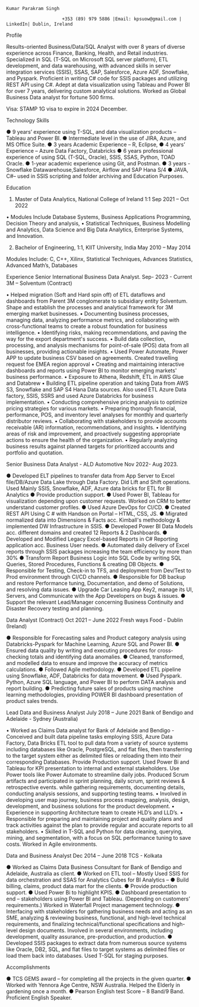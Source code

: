 	Kumar Parakram Singh 

                         +353 (89) 979 5886 |Email: kpsuow@gmail.com | LinkedIn| Dublin, Ireland

Profile


Results-oriented Business/Data/SQL Analyst with over 8 years of diverse experience across Finance, Banking, Health, and Retail industries. Specialized in SQL (T-SQL on Microsoft SQL server platform), ETL development, and data warehousing, with advanced skills in server integration services (SSIS), SSAS, SAP, Salesforce, Azure ADF, Snowflake, and Pyspark. Proficient in writing C# code for SSIS packages and utilizing REST API using C#. Adept at data visualization using Tableau and Power BI for over 7 years, delivering custom analytical solutions. 
Worked as Global Business Data analyst for fortune 500 firms.

Visa: 	STAMP 1G visa to expire in 2024 December.

  Technology Skills

●	9 years’ experience using T-SQL, and data visualization products – Tableau and Power BI.
●	Intermediate level in the use of JIRA, Azure, and MS Office Suite.
●	3 years Academic Experience – R, Eclipse, 
●	4 years’ Experience – Azure Data Factory, Databricks
●	6 years professional experience of using SQL (T-SQL, Oracle), SSIS, SSAS, Python, TOAD Oracle.
●	1-year academic experience using Git, and Postman. 
●	3 years - Snowflake Datawarehouse,Salesforce, Airflow and SAP Hana S/4
●	JAVA, C#– used in SSIS scripting and folder archiving and Education Purposes.

Education
 
1.	Master of Data Analytics, National College of Ireland     1:1                                                                                         Sep 2021 – Oct 2022 
                                                                                                            
•	Modules Include Database Systems, Business Applications Programming, Decision Theory and analysis,
•	Statistical Techniques, Business Modelling and Analytics, Data Science and Big Data Analytics, Enterprise Systems, 
and Innovation. 
  
                                                                                                
2.	Bachelor of Engineering, 1:1, KIIT University, India                                                                                                      May 2010 – May 2014

Modules Include: C, C++, Xilinx, Statistical Techniques, Advances Statistics, Advanced Math’s, Databases


Experience
Senior International Business Data Analyst.                                         		        Sep- 2023 - Current
3M – Solventum (Contract)

•	Helped migration (Soft and Hard spin off) of ETL dataflows and dashboards from Parent 3M conglomerate to subsidiary entity Solventum. Shape and establish the processes and analytical framework for 3M emerging market businesses. 
•	Documenting business processes, managing data, analyzing performance metrics, and collaborating with cross-functional teams to create a robust foundation for business intelligence. 
•	Identifying risks, making recommendations, and paving the way for the export department's success. 
•	Build data collection, processing, and analysis mechanisms for point-of-sale (POS) data from all businesses, providing actionable insights.
•	Used Power Automate, Power APP to update business CSV based on agreements. Created travelling request foe EMEA region approval
•	Creating and maintaining interactive dashboards and reports using Power BI to monitor emerging markets' business performance. 
•	Exposure to Athena, Redshift, ETL in AWS Glue and Databrew
•	Building ETL pipeline operation and taking Data from AWS S3, Snowflake and SAP S4 Hana Data sources.
Also used ETL Azure Data factory, SSIS, SSRS and used Azure Databricks for business implementation.
•	Conducting comprehensive pricing analysis to optimize pricing strategies for various markets. 
•	Preparing thorough financial, performance, POS, and inventory level analyses for monthly and quarterly distributor reviews. 
•	Collaborating with stakeholders to provide accounts receivable (AR) information, recommendations, and insights. 
•	Identifying areas of risk and improvement, and proactively suggesting appropriate actions to ensure the health of the organization. 
•	Regularly analyzing business results against planned targets for prioritized
accounts and portfolio and quotation.


Senior Business Data Analyst - ALD Automotive                                                                            	         Nov 2022- Aug 2023.

●	Developed ELT pipelines to transfer data from App Server to Excel file/DB/Azure Data Lake through Data Factory. Did Lift and Shift operations. Used Mainly SSIS, Snowflake, ADF, Azure data bricks for ETL  for BI Analytics 
●	Provide production support.
●	Used Power BI, Tableau for visualization depending upon customer requests. Worked on CRM to better understand customer profiles. 
●	Used Azure DevOps for CI/CD.
●	Created REST API Using C # with Handson on Portal – HTML, CSS, JS.
●	Migrated normalized data into Dimensions & Facts acc. Kimball's methodology & implemented DW Infrastructure in SSIS.
●	Developed Power BI Data Models acc. different domains and created 12 Reports & 2 Dashboards.
●	Developed and Modified Legacy Excel-based Reports in C# Reporting application acc. Business User needs.
●	Automated daily delivery of Excel reports through SSIS packages increasing the team efficiency by more than 30%
●	Transform Report Business Logic into SQL Code by writing SQL Queries, Stored Procedures, Functions & creating DB Objects.
●	Responsible for Testing, Check-in to TFS, and deployment from Dev/Test to Prod environment through CI/CD channels.
●	Responsible for DB backup and restore Performance tuning, Documentation, and demo of Solutions, and resolving data issues.
●	 Upgrade Car Leasing App Key2, manage its UI, Servers, and Communicate with the App Developers on bugs & issues.
●	Support the relevant Lead/Manager concerning Business Continuity and Disaster Recovery
testing and planning.


Data Analyst (Contract)                                                                                                               	       Oct 2021 – June 2022
 Fresh ways Food - Dublin (Ireland)  	

●	Responsible for Forecasting sales and Product category analysis using Databricks-Pyspark for Machine Learning,
 Azure SQL and Power BI.
●	Ensured data quality by writing and executing procedures for cross-checking totals and identifying data anomalies. 
●	Cleaned, transformed, and modelled data to ensure and improve the accuracy of metrics calculations.
●	Followed Agile methodology.
●	Developed ETL pipeline using Snowflake, ADF, Databricks for data movement.
●	Used Pyspark. Python, Azure SQL language, and Power BI to perform DATA analysis and report building.
●	Predicting future sales of products using machine learning methodologies, providing POWER BI dashboard presentation of product sales trends.

Lead Data and Business Analyst                                                                                                                 July 2018 – June 2021
Bank of Bendigo and Adelaide - Sydney (Australia)

• Worked as Claims Data analyst for Bank of Adelaide and Bendigo - Conceived and built data pipeline tasks employing SSIS, 
Azure Data Factory, Data Bricks ETL tool to pull data from a variety of source systems including databases like 
Oracle, PostgreSQL, and flat files, then transferring to the target system either as delimited files or reloading them into 
their corresponding Databases.
 Provide Production support.
Used Power Bi and Tableau for KPI presentation to internal and external stakeholders.
 Use Power tools like Power Automate to streamline daily jobs.
Produced Scrum artifacts and participated in sprint planning, daily scrum, sprint reviews & retrospective events.
while gathering requirements, documenting details, conducting analysis sessions, and supporting testing teams.
• Involved in developing user map journey, business process mapping, analysis, design, development, and
business solutions for the product development.
• Experience in supporting Architecture team to create HLD’s and LLD’s.
• Responsible for preparing and maintaining project and quality plans and track activities against the plan to
provide regular and accurate reports to all stakeholders.
• Skilled in T-SQL and Python for data cleaning, querying, mining, and segmentation, with a focus on SQL performance tuning to save costs. 
Worked in Agile environments.

 Data and Business Analyst                                                                                                                               Dec 2014 – June 2018
 TCS - Kolkata 

●	Worked as Claims Data Business Consultant for Bank of Bendigo and Adelaide, Australia as client.
●	Worked on ETL tool – Mostly Used SSIS for data orchestration and SSAS for Analytics Cubes for BI Analytics – 
●	Build billing, claims, product data mart for the clients.
●	Provide production  support.
●	Used Power Bi to highlight KPIS.
●	Dashboard presentation to end – stakeholders using Power BI and Tableau. (Depending on customers’ requirements.)
	 Worked in Waterfall Project management technology.
●	Interfacing with stakeholders for gathering business needs and acting as an SME, analyzing & reviewing business, functional, and high-level technical requirements, and finalizing technical/functional specifications and high-level design documents. Involved in several environments, including development, quality assurance, pre-production, and production. 
●	Developed SSIS packages to extract data from numerous source systems like Oracle, DB2, SQL, and flat files to target systems as delimited files or load them back into databases.  Used T-SQL for staging purposes.  



  Accomplishments

●	TCS GEMS award – for completing all the projects in the given quarter.
●	Worked with Yennora Age Centre, NSW Australia. Helped the Elderly in gardening once a month.
●	Pearson English test Score – 8 Band/9 Band. Proficient English Speaker.



